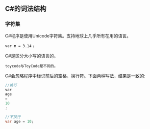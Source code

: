 ## C#的词法结构

### 字符集

C#程序是使用Unicode字符集。支持地球上几乎所有在用的语言。

`var π = 3.14；`

C#是区分大小写的语言的。

`toycode与ToyCode是不同的。`

C#会忽略程序中标识前后的空格，换行符。下面两种写法，结果是一致的:

```csharp
//换行
var
age
=
10
;

//不换行
var age = 10;

```
